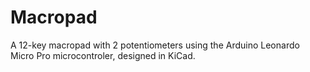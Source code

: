 # Macropad
A 12-key macropad with 2 potentiometers using the Arduino Leonardo Micro Pro microcontroler, designed in KiCad.
